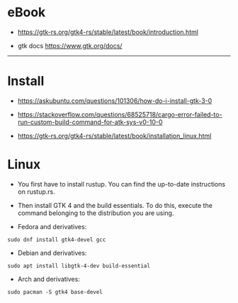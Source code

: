 # eBook

- https://gtk-rs.org/gtk4-rs/stable/latest/book/introduction.html

- gtk docs https://www.gtk.org/docs/

<hr>

# Install

- https://askubuntu.com/questions/101306/how-do-i-install-gtk-3-0

- https://stackoverflow.com/questions/68525718/cargo-error-failed-to-run-custom-build-command-for-atk-sys-v0-10-0


- https://gtk-rs.org/gtk4-rs/stable/latest/book/installation_linux.html


# Linux

- You first have to install rustup. You can find the up-to-date instructions on rustup.rs.

- Then install GTK 4 and the build essentials. To do this, execute the command belonging to the distribution you are using.

- Fedora and derivatives:

```
sudo dnf install gtk4-devel gcc
```

- Debian and derivatives:

```
sudo apt install libgtk-4-dev build-essential
```

- Arch and derivatives:

```
sudo pacman -S gtk4 base-devel
```
